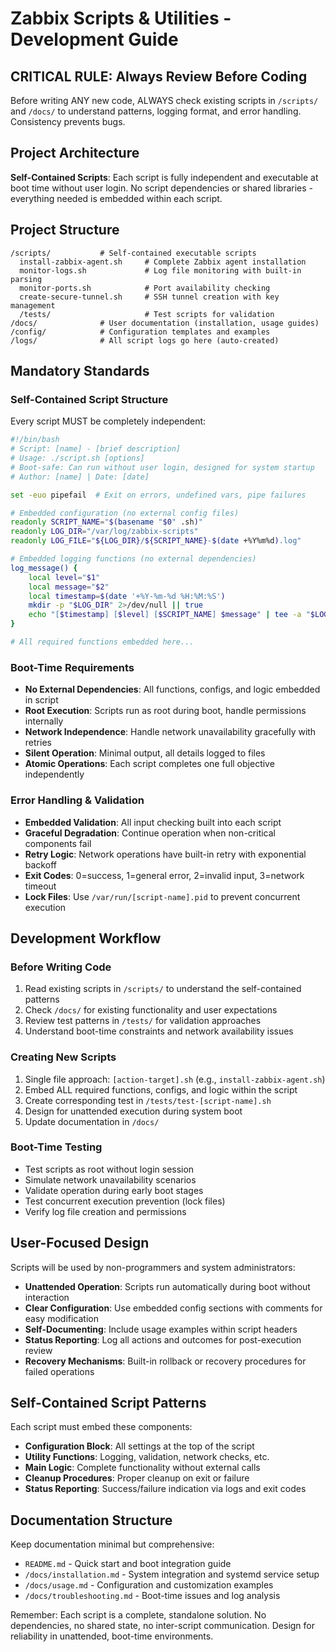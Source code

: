 # Zabbix Scripts & Utilities - Development Guide

## **CRITICAL RULE: Always Review Before Coding**
Before writing ANY new code, ALWAYS check existing scripts in `/scripts/` and `/docs/` to understand patterns, logging format, and error handling. Consistency prevents bugs.

## Project Architecture
**Self-Contained Scripts**: Each script is fully independent and executable at boot time without user login. No script dependencies or shared libraries - everything needed is embedded within each script.

## Project Structure
```
/scripts/           # Self-contained executable scripts
  install-zabbix-agent.sh     # Complete Zabbix agent installation
  monitor-logs.sh             # Log file monitoring with built-in parsing
  monitor-ports.sh            # Port availability checking
  create-secure-tunnel.sh     # SSH tunnel creation with key management
  /tests/                     # Test scripts for validation
/docs/              # User documentation (installation, usage guides)
/config/            # Configuration templates and examples
/logs/              # All script logs go here (auto-created)
```

## Mandatory Standards

### Self-Contained Script Structure
Every script MUST be completely independent:
```bash
#!/bin/bash
# Script: [name] - [brief description]
# Usage: ./script.sh [options]
# Boot-safe: Can run without user login, designed for system startup
# Author: [name] | Date: [date]

set -euo pipefail  # Exit on errors, undefined vars, pipe failures

# Embedded configuration (no external config files)
readonly SCRIPT_NAME="$(basename "$0" .sh)"
readonly LOG_DIR="/var/log/zabbix-scripts"
readonly LOG_FILE="${LOG_DIR}/${SCRIPT_NAME}-$(date +%Y%m%d).log"

# Embedded logging functions (no external dependencies)
log_message() {
    local level="$1"
    local message="$2"
    local timestamp=$(date '+%Y-%m-%d %H:%M:%S')
    mkdir -p "$LOG_DIR" 2>/dev/null || true
    echo "[$timestamp] [$level] [$SCRIPT_NAME] $message" | tee -a "$LOG_FILE"
}

# All required functions embedded here...
```

### Boot-Time Requirements
- **No External Dependencies**: All functions, configs, and logic embedded in script
- **Root Execution**: Scripts run as root during boot, handle permissions internally
- **Network Independence**: Handle network unavailability gracefully with retries
- **Silent Operation**: Minimal output, all details logged to files
- **Atomic Operations**: Each script completes one full objective independently

### Error Handling & Validation
- **Embedded Validation**: All input checking built into each script
- **Graceful Degradation**: Continue operation when non-critical components fail
- **Retry Logic**: Network operations have built-in retry with exponential backoff
- **Exit Codes**: 0=success, 1=general error, 2=invalid input, 3=network timeout
- **Lock Files**: Use `/var/run/[script-name].pid` to prevent concurrent execution

## Development Workflow

### Before Writing Code
1. Read existing scripts in `/scripts/` to understand the self-contained patterns
2. Check `/docs/` for existing functionality and user expectations
3. Review test patterns in `/tests/` for validation approaches
4. Understand boot-time constraints and network availability issues

### Creating New Scripts
1. Single file approach: `[action-target].sh` (e.g., `install-zabbix-agent.sh`)
2. Embed ALL required functions, configs, and logic within the script
3. Create corresponding test in `/tests/test-[script-name].sh`
4. Design for unattended execution during system boot
5. Update documentation in `/docs/`

### Boot-Time Testing
- Test scripts as root without login session
- Simulate network unavailability scenarios  
- Validate operation during early boot stages
- Test concurrent execution prevention (lock files)
- Verify log file creation and permissions

## User-Focused Design
Scripts will be used by non-programmers and system administrators:
- **Unattended Operation**: Scripts run automatically during boot without interaction
- **Clear Configuration**: Use embedded config sections with comments for easy modification
- **Self-Documenting**: Include usage examples within script headers
- **Status Reporting**: Log all actions and outcomes for post-execution review
- **Recovery Mechanisms**: Built-in rollback or recovery procedures for failed operations

## Self-Contained Script Patterns
Each script must embed these components:
- **Configuration Block**: All settings at the top of the script
- **Utility Functions**: Logging, validation, network checks, etc.
- **Main Logic**: Complete functionality without external calls
- **Cleanup Procedures**: Proper cleanup on exit or failure
- **Status Reporting**: Success/failure indication via logs and exit codes

## Documentation Structure
Keep documentation minimal but comprehensive:
- `README.md` - Quick start and boot integration guide
- `/docs/installation.md` - System integration and systemd service setup
- `/docs/usage.md` - Configuration and customization examples
- `/docs/troubleshooting.md` - Boot-time issues and log analysis

Remember: Each script is a complete, standalone solution. No dependencies, no shared state, no inter-script communication. Design for reliability in unattended, boot-time environments.
